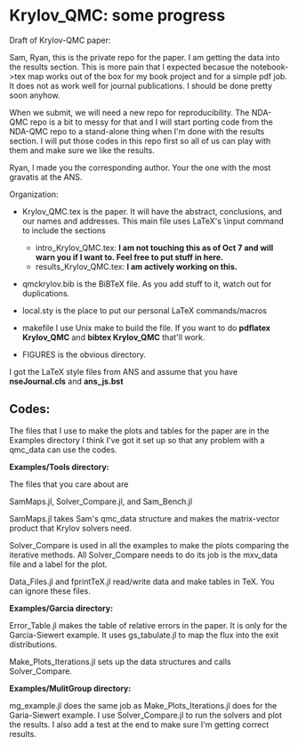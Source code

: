 # Krylov_QMC: some progress
Draft of Krylov-QMC paper:

Sam, Ryan, this is the private repo for the paper. I am getting the data into the results section. This is more pain that I expected becasue the notebook->tex map
works out of the box for my book project and for a simple pdf job. It does not as work well for journal publications. I should be done pretty soon anyhow.

When we submit, we will need a new repo for reproducibility. The NDA-QMC repo is a bit to messy for that and I will start porting code from the NDA-QMC repo to
a stand-alone thing when I'm done with the results section. I will put those codes in this repo first so all of us can play with them and make sure we like the
results.

Ryan, I made you the corresponding author. Your the one with the most gravatis at the ANS.

Organization: 

- Krylov_QMC.tex is the paper. It will have the abstract, conclusions, and our names and addresses. This main file uses LaTeX's \input command to include the sections

  - intro_Krylov_QMC.tex: __I am not touching this as of Oct 7 and will warn you if I want to. Feel free to put stuff in here.__
  - results_Krylov_QMC.tex: __I am actively working on this.__
  
- qmckrylov.bib is the BiBTeX file. As you add stuff to it, watch out for duplications.
- local.sty is the place to put our personal LaTeX commands/macros

- makefile I use Unix make to build the file. If you want to do __pdflatex Krylov_QMC__ and __bibtex Krylov_QMC__ that'll work.

- FIGURES is the obvious directory. 

I got the LaTeX style files from ANS and assume that you have __nseJournal.cls__ and __ans_js.bst__
  
## Codes: 

The files that I use to make the plots and tables for the paper are in the Examples directory
I think I've got it set up so that any problem with a qmc_data can use the codes.

__Examples/Tools directory:__

The files that you care about are

SamMaps.jl, Solver_Compare.jl, and Sam_Bench.jl

SamMaps.jl takes Sam's qmc_data structure and makes the matrix-vector
product that Krylov solvers need.

Solver_Compare is used in all the examples to make the plots comparing
the iterative methods. All Solver_Compare needs to do its job is the
mxv_data file and a label for the plot.

Data_Files.jl and fprintTeX.jl read/write data and make tables in TeX. You can
ignore these files.

__Examples/Garcia directory:__

Error_Table.jl makes the table of relative errors in the paper. It is
only for the Garcia-Siewert example. It uses gs_tabulate.jl to map the
flux into the exit distributions.

Make_Plots_Iterations.jl sets up the data structures and calls Solver_Compare.

__Examples/MulitGroup directory:__ 

mg_example.jl does the same job as
Make_Plots_Iterations.jl does for the Garia-Siewert example. I use
Solver_Compare.jl to run the solvers and plot the results. I also add
a test at the end to make sure I'm getting correct results.
